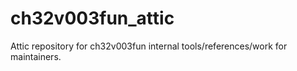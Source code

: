 # ch32v003fun_attic
Attic repository for ch32v003fun internal tools/references/work for maintainers.
